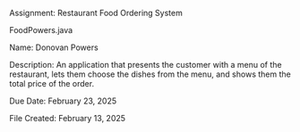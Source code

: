 Assignment: Restaurant Food Ordering System

FoodPowers.java

Name: Donovan Powers

Description: An application that presents the customer with a menu of the restaurant, lets them choose the dishes from the menu, and shows them the total price of the order.

Due Date: February 23, 2025

File Created: February 13, 2025
